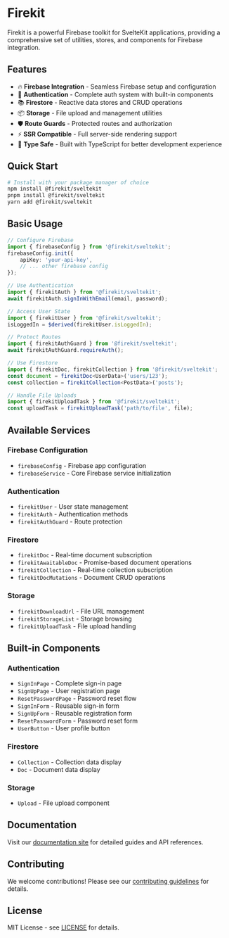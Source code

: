 # Firekit

Firekit is a powerful Firebase toolkit for SvelteKit applications, providing a comprehensive set of utilities, stores, and components for Firebase integration.

## Features

- 🔥 **Firebase Integration** - Seamless Firebase setup and configuration
- 🔐 **Authentication** - Complete auth system with built-in components
- 📚 **Firestore** - Reactive data stores and CRUD operations
- 📦 **Storage** - File upload and management utilities
- 🛡️ **Route Guards** - Protected routes and authorization
- ⚡ **SSR Compatible** - Full server-side rendering support
- 🎯 **Type Safe** - Built with TypeScript for better development experience

## Quick Start

```bash
# Install with your package manager of choice
npm install @firekit/sveltekit
pnpm install @firekit/sveltekit
yarn add @firekit/sveltekit
```

## Basic Usage

```typescript
// Configure Firebase
import { firebaseConfig } from '@firekit/sveltekit';
firebaseConfig.init({
    apiKey: 'your-api-key',
    // ... other firebase config
});

// Use Authentication
import { firekitAuth } from '@firekit/sveltekit';
await firekitAuth.signInWithEmail(email, password);

// Access User State
import { firekitUser } from '@firekit/sveltekit';
isLoggedIn = $derived(firekitUser.isLoggedIn);

// Protect Routes
import { firekitAuthGuard } from '@firekit/sveltekit';
await firekitAuthGuard.requireAuth();

// Use Firestore
import { firekitDoc, firekitCollection } from '@firekit/sveltekit';
const document = firekitDoc<UserData>('users/123');
const collection = firekitCollection<PostData>('posts');

// Handle File Uploads
import { firekitUploadTask } from '@firekit/sveltekit';
const uploadTask = firekitUploadTask('path/to/file', file);
```

## Available Services

### Firebase Configuration
- `firebaseConfig` - Firebase app configuration
- `firebaseService` - Core Firebase service initialization

### Authentication
- `firekitUser` - User state management
- `firekitAuth` - Authentication methods
- `firekitAuthGuard` - Route protection

### Firestore
- `firekitDoc` - Real-time document subscription
- `firekitAwaitableDoc` - Promise-based document operations
- `firekitCollection` - Real-time collection subscription
- `firekitDocMutations` - Document CRUD operations

### Storage
- `firekitDownloadUrl` - File URL management
- `firekitStorageList` - Storage browsing
- `firekitUploadTask` - File upload handling

## Built-in Components

### Authentication
- `SignInPage` - Complete sign-in page
- `SignUpPage` - User registration page
- `ResetPasswordPage` - Password reset flow
- `SignInForm` - Reusable sign-in form
- `SignUpForm` - Reusable registration form
- `ResetPasswordForm` - Password reset form
- `UserButton` - User profile button

### Firestore
- `Collection` - Collection data display
- `Doc` - Document data display

### Storage
- `Upload` - File upload component

## Documentation

Visit our [documentation site](https://firekit.codegio.com) for detailed guides and API references.

## Contributing

We welcome contributions! Please see our [contributing guidelines](CONTRIBUTING.md) for details.

## License

MIT License - see [LICENSE](LICENSE) for details.